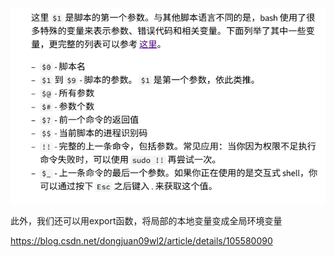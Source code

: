 ![alt text](image.png)

此外，我们还可以用export函数，将局部的本地变量变成全局环境变量

https://blog.csdn.net/dongjuan09wl2/article/details/105580090

